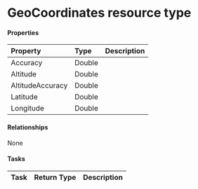 # GeoCoordinates resource type



#### Properties
| Property	   | Type	|Description|
|:---------------|:--------|:----------|
|Accuracy|Double||
|Altitude|Double||
|AltitudeAccuracy|Double||
|Latitude|Double||
|Longitude|Double||

#### Relationships
None


#### Tasks

| Task		   | Return Type	|Description|
|:---------------|:--------|:----------|
